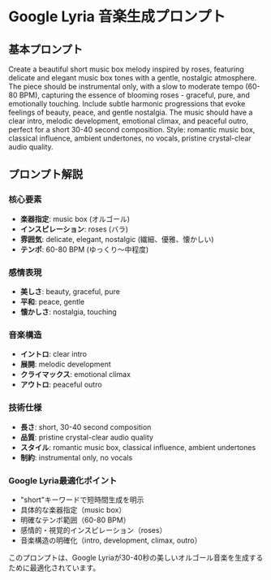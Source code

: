 # Google Lyria 音楽生成プロンプト

## 基本プロンプト
Create a beautiful short music box melody inspired by roses, featuring delicate and elegant music box tones with a gentle, nostalgic atmosphere. The piece should be instrumental only, with a slow to moderate tempo (60-80 BPM), capturing the essence of blooming roses - graceful, pure, and emotionally touching. Include subtle harmonic progressions that evoke feelings of beauty, peace, and gentle nostalgia. The music should have a clear intro, melodic development, emotional climax, and peaceful outro, perfect for a short 30-40 second composition. Style: romantic music box, classical influence, ambient undertones, no vocals, pristine crystal-clear audio quality.

## プロンプト解説

### 核心要素
- **楽器指定**: music box (オルゴール)
- **インスピレーション**: roses (バラ)
- **雰囲気**: delicate, elegant, nostalgic (繊細、優雅、懐かしい)
- **テンポ**: 60-80 BPM (ゆっくり～中程度)

### 感情表現
- **美しさ**: beauty, graceful, pure
- **平和**: peace, gentle
- **懐かしさ**: nostalgia, touching

### 音楽構造
- **イントロ**: clear intro
- **展開**: melodic development
- **クライマックス**: emotional climax
- **アウトロ**: peaceful outro

### 技術仕様
- **長さ**: short, 30-40 second composition
- **品質**: pristine crystal-clear audio quality
- **スタイル**: romantic music box, classical influence, ambient undertones
- **制約**: instrumental only, no vocals

### Google Lyria最適化ポイント
- "short"キーワードで短時間生成を明示
- 具体的な楽器指定（music box）
- 明確なテンポ範囲（60-80 BPM）
- 感情的・視覚的インスピレーション（roses）
- 音楽構造の明確化（intro, development, climax, outro）

このプロンプトは、Google Lyriaが30-40秒の美しいオルゴール音楽を生成するために最適化されています。